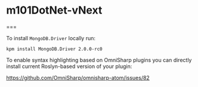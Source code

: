 # m101DotNet-vNext
===

To install `MongoDB.Driver` locally run:

```
kpm install MongoDB.Driver 2.0.0-rc0
```

To enable syntax highlighting based on OmniSharp plugins you can directly install current Roslyn-based version of your plugin:

https://github.com/OmniSharp/omnisharp-atom/issues/82